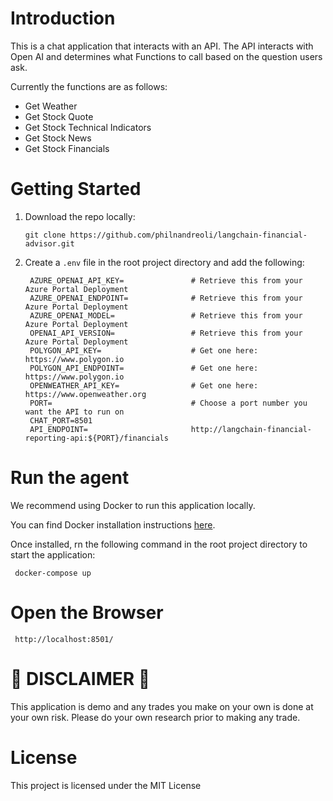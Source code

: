 # Introduction
This is a chat application that interacts with an API.  The API interacts with Open AI and determines what Functions to call based on the question users ask.   

Currently the functions are as follows:
- Get Weather
- Get Stock Quote
- Get Stock Technical Indicators
- Get Stock News
- Get Stock Financials

# Getting Started
1. Download the repo locally:
    ```
    git clone https://github.com/philnandreoli/langchain-financial-advisor.git
    ```

2. Create a `.env` file in the root project directory and add the following:

   ```
    AZURE_OPENAI_API_KEY=               # Retrieve this from your Azure Portal Deployment
    AZURE_OPENAI_ENDPOINT=              # Retrieve this from your Azure Portal Deployment
    AZURE_OPENAI_MODEL=                 # Retrieve this from your Azure Portal Deployment
    OPENAI_API_VERSION=                 # Retrieve this from your Azure Portal Deployment
    POLYGON_API_KEY=                    # Get one here: https://www.polygon.io
    POLYGON_API_ENDPOINT=               # Get one here: https://www.polygon.io
    OPENWEATHER_API_KEY=                # Get one here: https://www.openweather.org
    PORT=                               # Choose a port number you want the API to run on
    CHAT_PORT=8501
    API_ENDPOINT=                       http://langchain-financial-reporting-api:${PORT}/financials
   ```

# Run the agent
We recommend using Docker to run this application locally.   

You can find Docker installation instructions [here][1].

Once installed, rn the following command in the root project directory to start the application: 
   ```
    docker-compose up 
   ```

# Open the Browser
   ```
    http://localhost:8501/
   ```

# 🛑 DISCLAIMER 🛑
This application is demo and any trades you make on your own is done at your own risk.  Please do your own research prior to making any trade. 

# License
This project is licensed under the MIT License


[1]:<https://docs.docker.com/get-docker/>